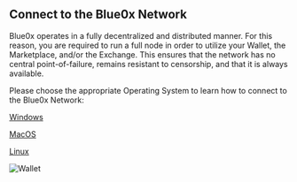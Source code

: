 ## **Connect to the Blue0x Network** ##

Blue0x operates in a fully decentralized and distributed manner.  For this reason, you are required to run a full node in order to utilize your Wallet, the Marketplace, and/or the Exchange.  This ensures that the network has no central point-of-failure, remains resistant to censorship, and that it is always available. 

Please choose the appropriate Operating System to learn how to connect to the Blue0x Network:

[Windows](local.md)

[MacOS](local_mac.md)

[Linux](local_linux.md)

![Wallet](https://i.imgur.com/YbNxm4A.png)




